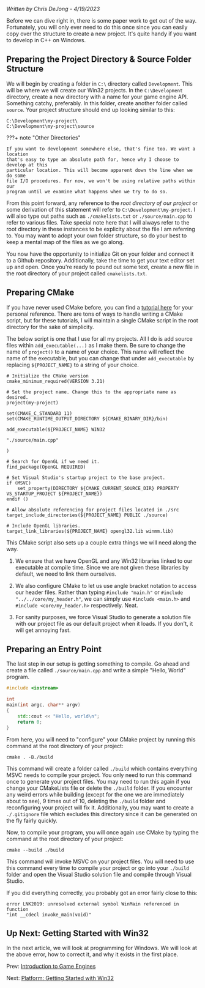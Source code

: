 *Written by Chris DeJong - 4/19/2023*

Before we can dive right in, there is some paper work to get out of the way. Fortunately,
you will only ever need to do this once since you can easily copy over the structure
to create a new project. It's quite handy if you want to develop in C++ on Windows.

## Preparing the Project Directory & Source Folder Structure

We will begin by creating a folder in `C:\` directory called `Development`. This
will be where we will create our Win32 projects. In the `C:\Development` directory,
create a new directory with a name for your game engine API. Something catchy, preferably.
In this folder, create another folder called `source`. Your project structure should
end up looking similar to this:

```
C:\Development\my-project\
C:\Development\my-project\source
```

???+ note "Other Directories"

    If you want to development somewhere else, that's fine too. We want a location
    that's easy to type an absolute path for, hence why I choose to develop at this
    particular location. This will become apparent down the line when we do some
    file I/O procedures. For now, we won't be using relative paths within our
    program until we examine what happens when we try to do so.

From this point forward, any reference to the *root directory of our project* or some
derivation of this statement will refer to `C:\Development\my-project`. I will also
type out paths such as `./cmakelists.txt` or `./source/main.cpp` to refer to various
files. Take special note here that I will always refer to the root directory in these
instances to be explicity about the file I am referring to. You may want to adopt
your own folder structure, so do your best to keep a mental map of the files as we go along.

You now have the opportunity to initialize Git on your folder and connect it to a Github
repository. Additionally, take the time to get your text editor set up and open. Once
you're ready to pound out some text, create a new file in the root directory of your
project called `cmakelists.txt`.

## Preparing CMake

If you have never used CMake before, you can find a [tutorial here](https://cmake.org/cmake/help/latest/guide/tutorial/index.html)
for your personal reference. There are tons of ways to handle writing a CMake script,
but for these tutorials, I will maintain a single CMake script in the root directory
for the sake of simplicity.

The below script is one that I use for all my projects. All I do is add source files
within `add_executable(...)` as I make them. Be sure to change the name of `project()`
to a name of your choice. This name will reflect the name of the executable, but
you can change that under `add_executable` by replacing `${PROJECT_NAME}` to a string
of your choice.

```
# Initialize the CMake version
cmake_minimum_required(VERSION 3.21)

# Set the project name. Change this to the appropriate name as desired.
project(my-project)

set(CMAKE_C_STANDARD 11)
set(CMAKE_RUNTIME_OUTPUT_DIRECTORY ${CMAKE_BINARY_DIR}/bin)

add_executable(${PROJECT_NAME} WIN32

"./source/main.cpp"

)

# Search for OpenGL if we need it.
find_package(OpenGL REQUIRED)

# Set Visual Studio's startup project to the base project.
if (MSVC)
	set_property(DIRECTORY ${CMAKE_CURRENT_SOURCE_DIR} PROPERTY VS_STARTUP_PROJECT ${PROJECT_NAME})
endif ()

# Allow absolute referencing for project files located in ./src
target_include_directories(${PROJECT_NAME} PUBLIC ./source)

# Include OpenGL libraries.
target_link_libraries(${PROJECT_NAME} opengl32.lib winmm.lib)

```

This CMake script also sets up a couple extra things we will need along the way.

1. We ensure that we have OpenGL and any Win32 libraries linked to our executable
at compile time. Since we are not given these libraries by default, we need to link
them ourselves.

2. We also configure CMake to let us use angle bracket notation to access our header files.
Rather than typing `#include "main.h"` or `#include "../../core/my_header.h"`,
we can simply use `#include <main.h>` and `#include <core/my_header.h>` respectively. Neat.

3. For sanity purposes, we force Visual Studio to generate a solution file with our
project file as our default project when it loads. If you don't, it will get annoying fast.

## Preparing an Entry Point

The last step in our setup is getting something to compile. Go ahead and create a
file called `./source/main.cpp` and write a simple "Hello, World" program.

```C++
#include <iostream>

int
main(int argc, char** argv)
{
    std::cout << "Hello, world\n";
    return 0;
}
```

From here, you will need to "configure" your CMake project by running this command
at the root directory of your project:

```
cmake . -B./build
```

This command will
create a folder called `./build` which contains everything MSVC needs to compile
your project. You only need to run this command once to generate your project files.
You may need to run this again if you change your CMakeLists file or delete the `./build`
folder. If you encounter any weird errors while building (except for the one we are
immediately about to see), 9 times out of 10, deleting the `./build` folder and
reconfiguring your project will fix it. Additionally, you may want to create a `./.gitignore`
file which excludes this directory since it can be generated on the fly fairly quickly.

Now, to compile your program, you will once again use CMake by typing the command at
the root directory of your project:

```
cmake --build ./build
```

This command will invoke MSVC on your project files. You
will need to use this command every time to compile your project or go into your
`./build` folder and open the Visual Studio solution file and compile through Visual
Studio.

If you did everything correctly, you probably got an error fairly close to this:

```
error LNK2019: unresolved external symbol WinMain referenced in function
"int __cdecl invoke_main(void)"
```

## Up Next: Getting Started with Win32

In the next article, we will look at programming for Windows. We will look at the
above error, how to correct it, and why it exists in the first place.

Prev: [Introduction to Game Engines](./introduction-to-game-engines.md)

Next: [Platform: Getting Started with Win32](./platform/getting-started-with-win32.md)
